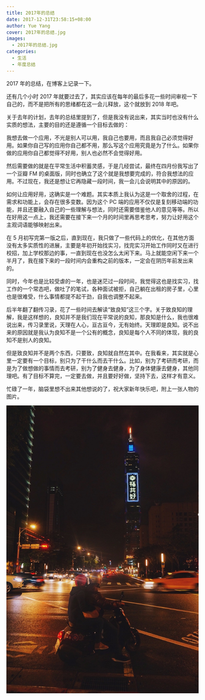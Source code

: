 ```yaml
---
title: 2017年的总结
date: 2017-12-31T23:58:15+08:00
author: Yue Yang
cover: 2017年的总结.jpg
images:
  - 2017年的总结.jpg
categories:
  - 生活
  - 年度总结
---
```


2017 年的总结，在博客上记录一下。

<!--more-->

还有几个小时 2017 年就要过去了，其实应该在每年的最后多花一些时间审视一下自己的，而不是把所有的思绪都在这一会儿释放，这个就放到 2018 年吧。

关于去年的计划，去年的总结里提到了，但是我没有说出来，其实当时也没有什么实质的想法，主要的目的还是遵循一个目标去做的：

我想去做一个应用，不光是别人可以用，我自己也要用，而且我自己必须觉得好用。如果你自己写的应用你自己都不用，那么写这个应用究竟是为了什么。如果你做的应用你自己都觉得不好用，别人也必然不会觉得好用。

然后需要做的就是在平常生活中积蓄灵感，于是几经尝试，最终在四月份我写出了一个豆瓣 FM 的桌面版，同时也确立了这个就是我想要完成的，符合我想法的应用。不过现在，我还是想让它再隐藏一段时间，我一会儿会说明其中的原因的。

如何让应用好用，这确实是一个难题。其实本质上我认为这是一个取舍的过程，在需求和功能上，会存在很多变数。因为这个 PC 端的应用不仅仅是复刻移动端的功能，并且还要融入自己的一些理解与想法，同时还需要借鉴他人的意见等等。所以在好用这一点上，我还需要在接下来一个月的时间里再思考思考，努力让好用这个主观词语能够映射出来。

在 5 月初写完第一版之后，直到现在，我只做了一些代码上的优化，在其他方面没有太多实质性的进展，主要是年初开始找实习，找完实习开始工作同时又在进行校招，加上学校那边的事，一直到现在也没怎么太闲下来。马上就能空闲下来一个半月了，我在接下来的一段时间内会重构之前的版本，一定会在阴历年前发出来的。

同时，今年也是比较受虐的一年，也是迷茫过一段时间，我觉得这也是找实习，找工作的一个常态吧，做吐了的笔试，各种面试被拒，自己躺在出租的房子里，心里也是很难受，什么事情都提不起干劲，自我也调整不起来。

后半年翻了翻传习录，花了一些时间去解读“致良知”这三个字。关于致良知的理解，我是这样想的，良知并不是我们现在平常说的良知，那良知是什么，我也很难说出来，传习录里说，天理在人心，亘古亘今，无有始终。天理即是良知。说不出来的原因就是我认为良知不是一个公有的概念，良知是每个人不同的体现，我的良知不是别人的良知。

但是致良知并不是两个东西，只要致，良知就自然在其中。在我看来，其实就是心里一定要有一个目标，别只为了干什么而去干什么。比如，别为了考研而考研，而是为了做想做的事情而去考研，别为了健身去健身，为了身体健康去健身，其他同理吧。有了目标不算完，一定要去做，并且要好好做，坚持下去，这样才有意义。

忙碌了一年，脑袋里想不出来其他想说的了，祝大家新年快乐吧，附上一张人物的图片。

![人物](人物.jpg)
